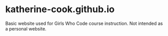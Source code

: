 # katherine-cook.github.io
Basic website used for Girls Who Code course instruction. Not intended as a personal website. 
